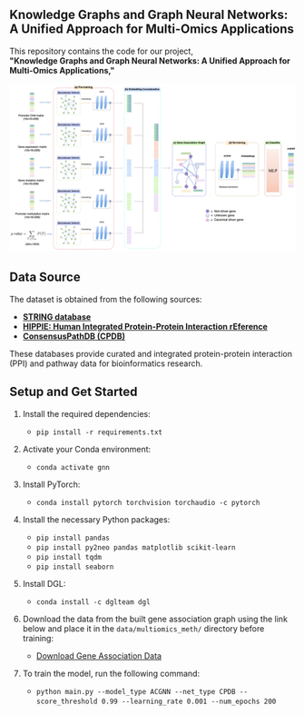 ## Knowledge Graphs and Graph Neural Networks: A Unified Approach for Multi-Omics Applications

This repository contains the code for our project,  
**"Knowledge Graphs and Graph Neural Networks: A Unified Approach for Multi-Omics Applications,"**  


![Alt text](images/__overview_framework.png)


## Data Source

The dataset is obtained from the following sources:

- **[STRING database](https://string-db.org/cgi/download?sessionId=b7WYyccF6G1p)**  
- **[HIPPIE: Human Integrated Protein-Protein Interaction rEference](https://cbdm-01.zdv.uni-mainz.de/~mschaefer/hippie/download.php)**  
- **[ConsensusPathDB (CPDB)](http://cpdb.molgen.mpg.de/CPDB)**  

These databases provide curated and integrated protein-protein interaction (PPI) and pathway data for bioinformatics research.


## Setup and Get Started

1. Install the required dependencies:
   - `pip install -r requirements.txt`

2. Activate your Conda environment:
   - `conda activate gnn`

3. Install PyTorch:
   - `conda install pytorch torchvision torchaudio -c pytorch`

4. Install the necessary Python packages:
   - `pip install pandas`
   - `pip install py2neo pandas matplotlib scikit-learn`
   - `pip install tqdm`
   - `pip install seaborn`

5. Install DGL:
   - `conda install -c dglteam dgl`

6. Download the data from the built gene association graph using the link below and place it in the `data/multiomics_meth/` directory before training:
   - [Download Gene Association Data](https://drive.google.com/file/d/1l7mbTn2Nxsbc7LLLJzsT8y02scD23aWo/view?usp=sharing)

7. To train the model, run the following command:
   - `python main.py --model_type ACGNN --net_type CPDB --score_threshold 0.99 --learning_rate 0.001 --num_epochs 200`

